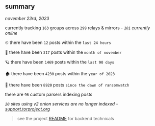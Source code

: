 
## summary
_november 23rd, 2023_

currently tracking `163` groups across `299` relays & mirrors - _`101` currently online_

⏲ there have been `12` posts within the `last 24 hours`

🦈 there have been `317` posts within the `month of november`

🪐 there have been `1469` posts within the `last 90 days`

🏚 there have been `4230` posts within the `year of 2023`

🦕 there have been `8920` posts `since the dawn of ransomwatch`

there are `96` custom parsers indexing posts

_`20` sites using v2 onion services are no longer indexed - [support.torproject.org](https://support.torproject.org/onionservices/v2-deprecation/)_

> see the project [README](https://github.com/joshhighet/ransomwatch#ransomwatch--) for backend technicals
